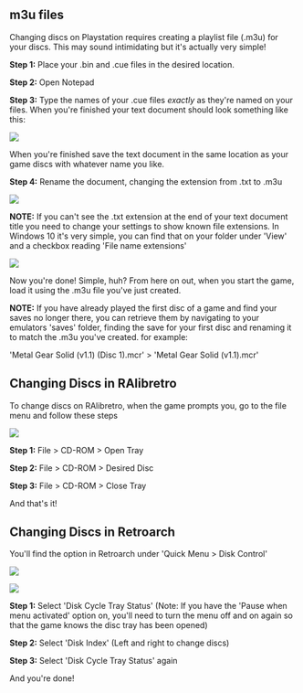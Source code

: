 ## m3u files

Changing discs on Playstation requires creating a playlist file (.m3u) for your discs. This may sound intimidating but it's actually very simple!

**Step 1:** Place your .bin and .cue files in the desired location.

**Step 2:** Open Notepad

**Step 3:** Type the names of your .cue files _exactly_ as they're named on your files. When you're finished your text document should look something like this:

![](/support/images-multidisc/multidisc0.png)

When you're finished save the text document in the same location as your game discs with whatever name you like.

**Step 4:** Rename the document, changing the extension from .txt to .m3u

![](/support/images-multidisc/multidisc1.png)

**NOTE:** If you can't see the .txt extension at the end of your text document title you need to change your settings to show known file extensions. In Windows 10 it's very simple, you can find that on your folder under 'View' and a checkbox reading 'File name extensions'

![](/support/images-multidisc/multidisc2.png)

Now you're done! Simple, huh? From here on out, when you start the game, load it using the .m3u file you've just created.

**NOTE:** If you have already played the first disc of a game and find your saves no longer there, you can retrieve them by navigating to your emulators 'saves' folder, finding the save for your first disc and renaming it to match the .m3u you've created. for example:

'Metal Gear Solid (v1.1) (Disc 1).mcr'   >   'Metal Gear Solid (v1.1).mcr'


## Changing Discs in RAlibretro

To change discs on RAlibretro, when the game prompts you, go to the file menu and follow these steps

![](/support/images-multidisc/multidisc3.png)

**Step 1:** File > CD-ROM > Open Tray

**Step 2:** File > CD-ROM > Desired Disc

**Step 3:** File > CD-ROM > Close Tray

And that's it!



## Changing Discs in Retroarch

You'll find the option in Retroarch under 'Quick Menu > Disk Control'

![](/support/images-multidisc/multidisc4.png)

![](/support/images-multidisc/multidisc5.png)

**Step 1:** Select 'Disk Cycle Tray Status' (Note: If you have the 'Pause when menu activated' option on, you'll need to turn the menu off and on again so that the game knows the disc tray has been opened)

**Step 2:** Select 'Disk Index' (Left and right to change discs)

**Step 3:** Select 'Disk Cycle Tray Status' again

And you're done!
